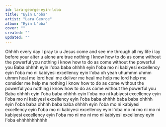 ```yaml
---
id: lara-george-eyin-loba
title: "Eyin L'oba"
artist: "Lara George"
album: "Eyin L'oba"
cover: ""
created: ""
updated: ""
---
```


Ohhhh
every day I pray to u Jesus come and see me through
all my life i lay before your alter u alone are true
nothing I know how to do as come without the powerful you
nothing i know how to do as come without the powerful you
Baba ohhhh eyin l'oba
baba ohhhh eyin l'oba
mo ni kabiyesi excellency eyin  l'oba
mo ni kabiyesi excellency eyin l'oba
oh yeah uhummm uhmm uhmm
heal me lord heal me
deliver me heal me
help me lord help me
consider me help me
nothing i know how to do as come without the powerful you
nothing i know how to do as come without the powerful you
Baba ohhhh eyin l'oba
baba ohhhh eyin l'oba
mo ni kabiyesi excellency eyin l'oba
mo ni kabiyesi excellency eyin l'oba
    baba ohhhh baba
baba ohhhh eyin l'oba
    baba ohhhh baba
baba ohhhh eyin l'oba
mo ni kabiyesi excellency eyin l'oba
mo ni kabiyesi excellency eyin l'oba
mo ni  mo ni
mo ni kabiyesi excellency eyin l'oba
mo ni mo ni
 mo ni kabiyesi excellency eyin l'oba
ehhhhhhhhhhh
